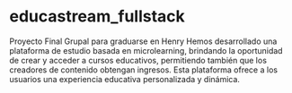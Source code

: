 # educastream_fullstack
Proyecto Final Grupal para graduarse en Henry
Hemos desarrollado una plataforma de estudio basada en microlearning, brindando la oportunidad de crear y acceder a cursos educativos, permitiendo también que los creadores de contenido obtengan ingresos. Esta plataforma ofrece a los usuarios una experiencia educativa personalizada y dinámica.


